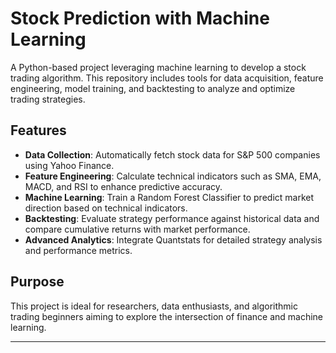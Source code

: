 # Stock Prediction with Machine Learning

A Python-based project leveraging machine learning to develop a stock trading algorithm. This repository includes tools for data acquisition, feature engineering, model training, and backtesting to analyze and optimize trading strategies.

## Features

- **Data Collection**: Automatically fetch stock data for S&P 500 companies using Yahoo Finance.
- **Feature Engineering**: Calculate technical indicators such as SMA, EMA, MACD, and RSI to enhance predictive accuracy.
- **Machine Learning**: Train a Random Forest Classifier to predict market direction based on technical indicators.
- **Backtesting**: Evaluate strategy performance against historical data and compare cumulative returns with market performance.
- **Advanced Analytics**: Integrate Quantstats for detailed strategy analysis and performance metrics.

## Purpose

This project is ideal for researchers, data enthusiasts, and algorithmic trading beginners aiming to explore the intersection of finance and machine learning.

---

